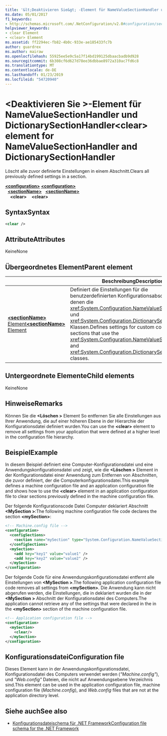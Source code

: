 ```yaml
---
title: '&lt;Deaktivieren Sie&gt; -Element für NameValueSectionHandler und DictionarySectionHandler'
ms.date: 05/01/2017
f1_keywords:
- http://schemas.microsoft.com/.NetConfiguration/v2.0#configuration/sectionName/clear
helpviewer_keywords:
- clear Element
- <clear> Element
ms.assetid: ff2294ec-fb82-4b0c-933e-ae185433fc7b
author: guardrex
ms.author: mairaw
ms.openlocfilehash: 55925ee5e9c5a17f14bd199125dbaacbadb9d928
ms.sourcegitcommit: 6b308cf6d627d78ee36dbbae8972a310ac7fd6c8
ms.translationtype: MT
ms.contentlocale: de-DE
ms.lasthandoff: 01/23/2019
ms.locfileid: "54720940"
---
```

# <a name="clear-element-for-namevaluesectionhandler-and-dictionarysectionhandler"></a><span data-ttu-id="7d5d1-102">\<Deaktivieren Sie >-Element für NameValueSectionHandler und DictionarySectionHandler</span><span class="sxs-lookup"><span data-stu-id="7d5d1-102">\<clear> element for NameValueSectionHandler and DictionarySectionHandler</span></span>

<span data-ttu-id="7d5d1-103">Löscht alle zuvor definierte Einstellungen in einem Abschnitt.</span><span class="sxs-lookup"><span data-stu-id="7d5d1-103">Clears all previously defined settings in a section.</span></span>

<span data-ttu-id="7d5d1-104">[**\<configuration>**](~/docs/framework/configure-apps/file-schema/configuration-element.md) </span><span class="sxs-lookup"><span data-stu-id="7d5d1-104">[**\<configuration>**](~/docs/framework/configure-apps/file-schema/configuration-element.md) </span></span>  
<span data-ttu-id="7d5d1-105">&nbsp;&nbsp;[**\<sectionName>**](~/docs/framework/configure-apps/file-schema/custom-element-2.md) </span><span class="sxs-lookup"><span data-stu-id="7d5d1-105">&nbsp;&nbsp;[**\<sectionName>**](~/docs/framework/configure-apps/file-schema/custom-element-2.md) </span></span>  
<span data-ttu-id="7d5d1-106">&nbsp;&nbsp;&nbsp;&nbsp;**\<clear>**</span><span class="sxs-lookup"><span data-stu-id="7d5d1-106">&nbsp;&nbsp;&nbsp;&nbsp;**\<clear>**</span></span>

## <a name="syntax"></a><span data-ttu-id="7d5d1-107">Syntax</span><span class="sxs-lookup"><span data-stu-id="7d5d1-107">Syntax</span></span>

```xml
<clear />
```

## <a name="attributes"></a><span data-ttu-id="7d5d1-108">Attribute</span><span class="sxs-lookup"><span data-stu-id="7d5d1-108">Attributes</span></span>

<span data-ttu-id="7d5d1-109">Keine</span><span class="sxs-lookup"><span data-stu-id="7d5d1-109">None</span></span>

## <a name="parent-element"></a><span data-ttu-id="7d5d1-110">Übergeordnetes Element</span><span class="sxs-lookup"><span data-stu-id="7d5d1-110">Parent element</span></span>

|     | <span data-ttu-id="7d5d1-111">Beschreibung</span><span class="sxs-lookup"><span data-stu-id="7d5d1-111">Description</span></span> |
| --- | ------------|
| [<span data-ttu-id="7d5d1-112">**\<sectionName>** Element</span><span class="sxs-lookup"><span data-stu-id="7d5d1-112">**\<sectionName>** Element</span></span>](~/docs/framework/configure-apps/file-schema/custom-element-2.md) | <span data-ttu-id="7d5d1-113">Definiert die Einstellungen für die benutzerdefinierten Konfigurationsabschnitte, mit denen die <xref:System.Configuration.NameValueSectionHandler> und <xref:System.Configuration.DictionarySectionHandler> Klassen.</span><span class="sxs-lookup"><span data-stu-id="7d5d1-113">Defines settings for custom configuration sections that use the <xref:System.Configuration.NameValueSectionHandler> and <xref:System.Configuration.DictionarySectionHandler> classes.</span></span> |

## <a name="child-elements"></a><span data-ttu-id="7d5d1-114">Untergeordnete Elemente</span><span class="sxs-lookup"><span data-stu-id="7d5d1-114">Child elements</span></span>

<span data-ttu-id="7d5d1-115">Keine</span><span class="sxs-lookup"><span data-stu-id="7d5d1-115">None</span></span>

## <a name="remarks"></a><span data-ttu-id="7d5d1-116">Hinweise</span><span class="sxs-lookup"><span data-stu-id="7d5d1-116">Remarks</span></span>

<span data-ttu-id="7d5d1-117">Können Sie die  **\<Löschen >** Element So entfernen Sie alle Einstellungen aus Ihrer Anwendung, die auf einer höheren Ebene in der Hierarchie der Konfigurationsdatei definiert wurden.</span><span class="sxs-lookup"><span data-stu-id="7d5d1-117">You can use the **\<clear>** element to remove all settings from your application that were defined at a higher level in the configuration file hierarchy.</span></span>

## <a name="example"></a><span data-ttu-id="7d5d1-118">Beispiel</span><span class="sxs-lookup"><span data-stu-id="7d5d1-118">Example</span></span>

<span data-ttu-id="7d5d1-119">In diesem Beispiel definiert eine Computer-Konfigurationsdatei und eine Anwendungskonfigurationsdatei und zeigt, wie die  **\<Löschen >** Element in der Konfigurationsdatei einer Anwendung zum Entfernen von Abschnitten, die zuvor definiert, der die Computerkonfigurationsdatei.</span><span class="sxs-lookup"><span data-stu-id="7d5d1-119">This example defines a machine configuration file and an application configuration file and shows how to use the **\<clear>** element in an application configuration file to clear sections previously defined in the machine configuration file.</span></span>

<span data-ttu-id="7d5d1-120">Der folgende Konfigurationscode Datei Computer deklariert Abschnitt  **\<MySection >**:</span><span class="sxs-lookup"><span data-stu-id="7d5d1-120">The following machine configuration file code declares the section **\<mySection>**:</span></span>

```xml
<!-- Machine.config file -->
<configuration>
  <configSections>
    <section name="mySection" type="System.Configuration.NameValueSectionHandler,System" />
  </configSections>
  <mySection>
    <add key="key1" value="value1" />
    <add key="key2" value="value2" />
  </mySection>
</configuration>
```

<span data-ttu-id="7d5d1-121">Der folgende Code für eine Anwendungskonfigurationsdatei entfernt alle Einstellungen von  **\<MySection >**.</span><span class="sxs-lookup"><span data-stu-id="7d5d1-121">The following application configuration file code removes all settings from **\<mySection>**.</span></span> <span data-ttu-id="7d5d1-122">Die Anwendung kann nicht abgerufen werden, die Einstellungen, die in deklariert wurden die in der  **\<MySection >** Abschnitt der Konfigurationsdatei des Computers.</span><span class="sxs-lookup"><span data-stu-id="7d5d1-122">The application cannot retrieve any of the settings that were declared in the in the **\<mySection>** section of the machine configuration file.</span></span>

```xml
<!-- Application configuration file -->
<configuration>
  <mySection>
    <clear/>
  </mySection>
</configuration>
```

## <a name="configuration-file"></a><span data-ttu-id="7d5d1-123">Konfigurationsdatei</span><span class="sxs-lookup"><span data-stu-id="7d5d1-123">Configuration file</span></span>

<span data-ttu-id="7d5d1-124">Dieses Element kann in der Anwendungskonfigurationsdatei, Konfigurationsdatei des Computers verwendet werden (*"Machine.config"*), und *"Web.config"* Dateien, die nicht auf Anwendungsebene Verzeichnis sind.</span><span class="sxs-lookup"><span data-stu-id="7d5d1-124">This element can be used in the application configuration file, machine configuration file (*Machine.config*), and *Web.config* files that are not at the application directory level.</span></span>

## <a name="see-also"></a><span data-ttu-id="7d5d1-125">Siehe auch</span><span class="sxs-lookup"><span data-stu-id="7d5d1-125">See also</span></span>

- [<span data-ttu-id="7d5d1-126">Konfigurationsdateischema für .NET Framework</span><span class="sxs-lookup"><span data-stu-id="7d5d1-126">Configuration file schema for the .NET Framework</span></span>](~/docs/framework/configure-apps/file-schema/index.md)
